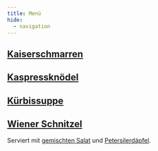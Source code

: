 ```yaml
---
title: Menü
hide:
  - navigation
---
```


## [Kaiserschmarren](rezepte/süßspeisen/kaiserschmarren.md)

## [Kaspressknödel](rezepte/knödel/kaspressknödel.md)

## [Kürbissuppe](rezepte/suppen/kürbissuppe.md)

## [Wiener Schnitzel](rezepte/fleisch/wiener-schnitzel.md)

Serviert mit [gemischten Salat](rezepte/salate/gemischter-salat.md) und [Petersilerdäpfel](rezepte/beilagen/petersilerdäpfel.md).
